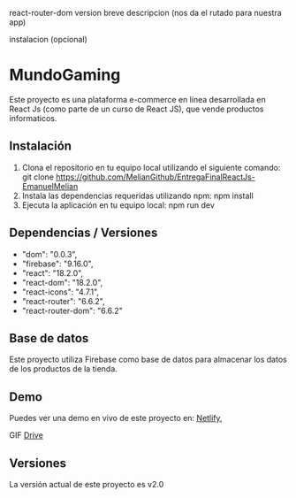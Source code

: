 
react-router-dom version breve descripcion (nos da el rutado para nuestra app)

instalacion (opcional)

# MundoGaming

Este proyecto es una plataforma e-commerce en línea desarrollada en React Js (como parte de un curso de React JS), que vende productos informaticos.

## Instalación

1. Clona el repositorio en tu equipo local utilizando el siguiente comando:
   git clone https://github.com/MelianGithub/EntregaFinalReactJs-EmanuelMelian
2. Instala las dependencias requeridas utilizando npm:
   npm install
3. Ejecuta la aplicación en tu equipo local:
   npm run dev

## Dependencias / Versiones

- "dom": "0.0.3",
- "firebase": "9.16.0",
- "react": "18.2.0",
- "react-dom": "18.2.0",
- "react-icons": "4.7.1",
- "react-router": "6.6.2",
- "react-router-dom": "6.6.2"

## Base de datos

Este proyecto utiliza Firebase como base de datos para almacenar los datos de los productos de la tienda.

## Demo

Puedes ver una demo en vivo de este proyecto en:
[Netlify](https://dapper-rolypoly-25a3cf.netlify.app/),

GIF [Drive](https://drive.google.com/file/d/14M7Rcks5_ci_5GwopjX9-g7sVM0ioKMj/view?usp=sharing)

## Versiones

La versión actual de este proyecto es v2.0
